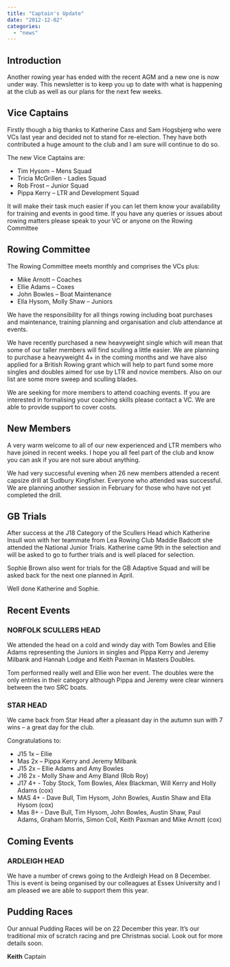 ```yaml
---
title: "Captain's Update"
date: "2012-12-02"
categories: 
  - "news"
---
```


## Introduction

Another rowing year has ended with the recent AGM and a new one is now under way. This newsletter is to keep you up to date with what is happening at the club as well as our plans for the next few weeks.

## Vice Captains

Firstly though a big thanks to Katherine Cass and Sam Hogsbjerg who were VCs last year and decided not to stand for re-election. They have both contributed a huge amount to the club and I am sure will continue to do so.

The new Vice Captains are:

- Tim Hysom – Mens Squad
- Tricia McGrillen - Ladies Squad
- Rob Frost – Junior Squad
- Pippa Kerry – LTR and Development Squad

It will make their task much easier if you can let them know your availability for training and events in good time. If you have any queries or issues about rowing matters please speak to your VC or anyone on the Rowing Committee

## Rowing Committee

The Rowing Committee meets monthly and comprises the VCs plus:

- Mike Arnott – Coaches
- Ellie Adams – Coxes
- John Bowles – Boat Maintenance
- Ella Hysom, Molly Shaw – Juniors

We have the responsibility for all things rowing including boat purchases and maintenance, training planning and organisation and club attendance at events.

We have recently purchased a new heavyweight single which will mean that some of our taller members will find sculling a little easier. We are planning to purchase a heavyweight 4+ in the coming months and we have also applied for a British Rowing grant which will help to part fund some more singles and doubles aimed for use by LTR and novice members. Also on our list are some more sweep and sculling blades.

We are seeking for more members to attend coaching events. If you are interested in formalising your coaching skills please contact a VC. We are able to provide support to cover costs.

## New Members

A very warm welcome to all of our new experienced and LTR members who have joined in recent weeks. I hope you all feel part of the club and know you can ask if you are not sure about anything.

We had very successful evening when 26 new members attended a recent capsize drill at Sudbury Kingfisher. Everyone who attended was successful. We are planning another session in February for those who have not yet completed the drill.

## GB Trials

After success at the J18 Category of the Scullers Head which Katherine Insull won with her teammate from Lea Rowing Club Maddie Badcott she attended the National Junior Trials. Katherine came 9th in the selection and will be asked to go to further trials and is well placed for selection.

Sophie Brown also went for trials for the GB Adaptive Squad and will be asked back for the next one planned in April.

Well done Katherine and Sophie.

## Recent Events

### NORFOLK SCULLERS HEAD

We attended the head on a cold and windy day with Tom Bowles and Ellie Adams representing the Juniors in singles and Pippa Kerry and Jeremy Milbank and Hannah Lodge and Keith Paxman in Masters Doubles.

Tom performed really well and Ellie won her event. The doubles were the only entries in their category although Pippa and Jeremy were clear winners between the two SRC boats.

### STAR HEAD

We came back from Star Head after a pleasant day in the autumn sun with 7 wins – a great day for the club.

Congratulations to:

- J15 1x – Ellie
- Mas 2x – Pippa Kerry and Jeremy Milbank
- J15 2x – Ellie Adams and Amy Bowles
- J16 2x - Molly Shaw and Amy Bland (Rob Roy)
- J17 4+ - Toby Stock, Tom Bowles, Alex Blackman, Will Kerry and Holly Adams (cox)
- MAS 4+ - Dave Bull, Tim Hysom, John Bowles, Austin Shaw and Ella Hysom (cox)
- Mas 8+ - Dave Bull, Tim Hysom, John Bowles, Austin Shaw, Paul Adams, Graham Morris, Simon Coll, Keith Paxman and Mike Arnott (cox)

## Coming Events

### ARDLEIGH HEAD

We have a number of crews going to the Ardleigh Head on 8 December. This is event is being organised by our colleagues at Essex University and I am pleased we are able to support them this year.

## Pudding Races

Our annual Pudding Races will be on 22 December this year. It’s our traditional mix of scratch racing and pre Christmas social. Look out for more details soon.

**Keith** Captain
